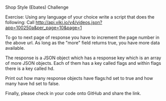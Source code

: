 Shop Style (Ebates) Challenge


Exercise: Using any language of your choice write a script that does the following:
Call http://api.viki.io/v4/videos.json?app=100250a&per_page=10&page=1

To go to next page of response you have to increment the page number in the above url. As long as the "more" field returns true, you have more data available.

The response is a JSON object which has a response key which is an array of more JSON objects. Each of them has a key called flags and within flags there is a key called hd.

Print out how many response objects have flags:hd set to true and how many have hd set to false.

Finally, please check in your code onto GitHub and share the link.

